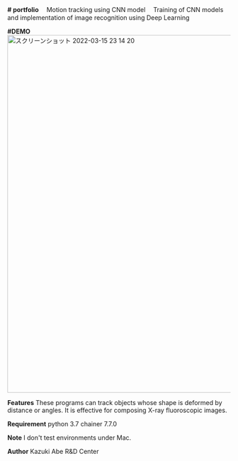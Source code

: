 **# portfolio**
　Motion tracking using CNN model
　Training of CNN models and implementation of image recognition using Deep Learning

**#DEMO**
<img width="808" alt="スクリーンショット 2022-03-15 23 14 20" src="https://user-images.githubusercontent.com/101300902/158708986-e4d40301-74d8-4026-b9ff-5bc670dbb2bf.png">

**Features**
These programs can track objects whose shape is deformed by distance or angles. It is effective for composing X-ray fluoroscopic images.

**Requirement**
python 3.7
chainer 7.7.0

**Note**
I don't test environments under Mac.

**Author**
Kazuki Abe
R&D Center
